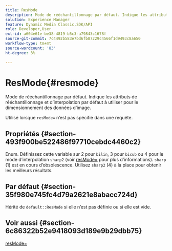 ```yaml
---
title: ResMode
description: Mode de rééchantillonnage par défaut. Indique les attributs de rééchantillonnage et d’interpolation par défaut à utiliser pour le dimensionnement des données d’image.
solution: Experience Manager
feature: Dynamic Media Classic,SDK/API
role: Developer,User
exl-id: a604e61e-be38-4819-b5c3-a79843c1678f
source-git-commit: 7c4492b583e7bd6fb87229c4566f1d9493c8a650
workflow-type: tm+mt
source-wordcount: '83'
ht-degree: 3%

---
```


# ResMode{#resmode}

Mode de rééchantillonnage par défaut. Indique les attributs de rééchantillonnage et d’interpolation par défaut à utiliser pour le dimensionnement des données d’image.

Utilisé lorsque `resMode=` n’est pas spécifié dans une requête.

## Propriétés {#section-493f900be522486f97710cebdc4460c2}

Enum. Définissez cette variable sur 2 pour `bilin`, 3 pour `bicub` ou 4 pour le mode d’interpolation `sharp2` (voir [resMode=](/help/aem-is-ir-api/is-api/http-ref/image-serving-api-ref/c-http-protocol-reference/c-command-reference/r-is-http-resmode.md) pour plus d’informations). `sharp` (1) est en cours d’obsolescence. Utilisez `sharp2` (4) à la place pour obtenir les meilleurs résultats.

## Par défaut {#section-35f980e745fc4d79a2621e8abacc724d}

Hérité de `default::ResMode` si elle n’est pas définie ou si elle est vide.

## Voir aussi {#section-6c86322b52e9418093d189e9b29dbb75}

[resMode=](../../../../../is-api/image-catalog/image-serving-api-ref/c-image-catalog-reference/c-attributes-reference/r-is-cat-resmode.md#reference-609095ef568743a086f28d87c54dafa2)

